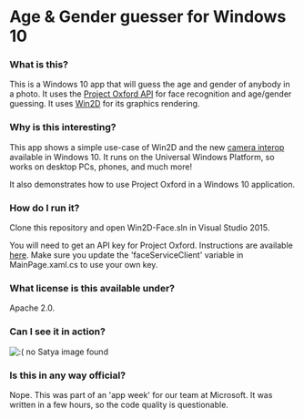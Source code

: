 # Age & Gender guesser for Windows 10

### What is this?
This is a Windows 10 app that will guess the age and gender of anybody in a photo. It uses the [Project Oxford API](https://www.projectoxford.ai/) for face recognition and age/gender guessing. It uses [Win2D](https://github.com/microsoft/win2d) for its graphics rendering.

### Why is this interesting?
This app shows a simple use-case of Win2D and the new [camera interop](https://msdn.microsoft.com/library/windows.media.effects.ibasicvideoeffect) available in Windows 10. It runs on the Universal Windows Platform, so works on desktop PCs, phones, and much more!

It also demonstrates how to use Project Oxford in a Windows 10 application.

### How do I run it?

Clone this repository and open Win2D-Face.sln in Visual Studio 2015.

You will need to get an API key for Project Oxford. Instructions are available [here](https://www.projectoxford.ai/face). Make sure you update the 'faceServiceClient' variable in MainPage.xaml.cs to use your own key.

### What license is this available under?

Apache 2.0.

### Can I see it in action?

![:( no Satya image found](https://github.com/austinkinross/how-old-windows10/blob/master/examples/satya_sample.png?raw=true)

### Is this in any way official?

Nope. This was part of an 'app week' for our team at Microsoft. It was written in a few hours, so the code quality is questionable.
